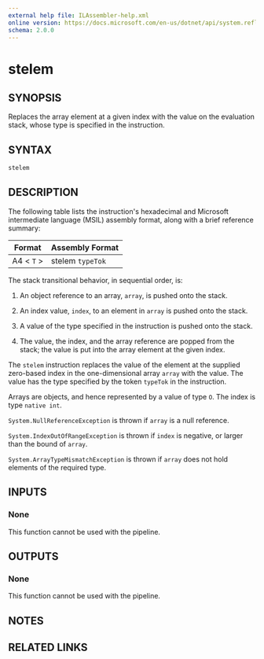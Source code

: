 ```yaml
---
external help file: ILAssembler-help.xml
online version: https://docs.microsoft.com/en-us/dotnet/api/system.reflection.emit.opcodes.stelem
schema: 2.0.0
---
```


# stelem

## SYNOPSIS

Replaces the array element at a given index with the value on the evaluation stack, whose type is specified in the instruction.

## SYNTAX

```powershell
stelem
```

## DESCRIPTION

The following table lists the instruction's hexadecimal and Microsoft intermediate language (MSIL) assembly format, along with a brief reference summary:

| Format     | Assembly Format  |
| ---------- | ---------------- |
| A4 < `T` > | stelem `typeTok` |

 The stack transitional behavior, in sequential order, is:

1.  An object reference to an array, `array`, is pushed onto the stack.

2.  An index value, `index`, to an element in `array` is pushed onto the stack.

3.  A value of the type specified in the instruction is pushed onto the stack.

4.  The value, the index, and the array reference are popped from the stack; the value is put into the array element at the given index.

 The `stelem` instruction replaces the value of the element at the supplied zero-based index in the one-dimensional array `array` with the value. The value has the type specified by the token `typeTok` in the instruction.

 Arrays are objects, and hence represented by a value of type `O`. The index is type `native int`.

 `System.NullReferenceException` is thrown if `array` is a null reference.

 `System.IndexOutOfRangeException` is thrown if `index` is negative, or larger than the bound of `array`.

 `System.ArrayTypeMismatchException` is thrown if `array` does not hold elements of the required type.

## INPUTS

### None

This function cannot be used with the pipeline.

## OUTPUTS

### None

This function cannot be used with the pipeline.

## NOTES

## RELATED LINKS
